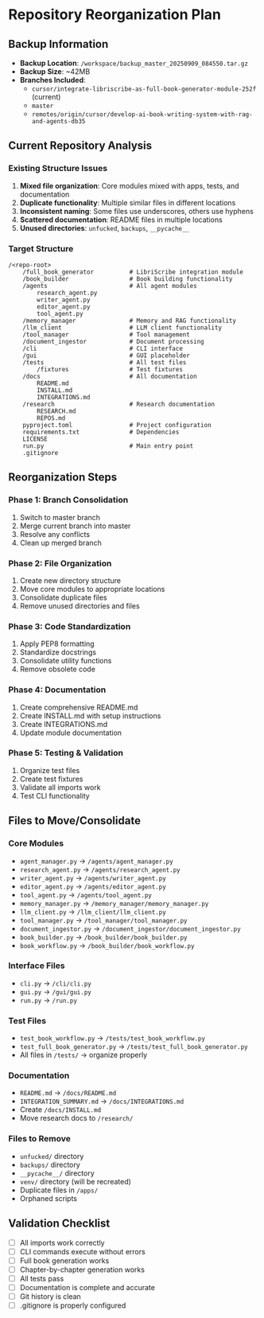# Repository Reorganization Plan

## Backup Information
- **Backup Location**: `/workspace/backup_master_20250909_084550.tar.gz`
- **Backup Size**: ~42MB
- **Branches Included**: 
  - `cursor/integrate-libriscribe-as-full-book-generator-module-252f` (current)
  - `master`
  - `remotes/origin/cursor/develop-ai-book-writing-system-with-rag-and-agents-db35`

## Current Repository Analysis

### Existing Structure Issues
1. **Mixed file organization**: Core modules mixed with apps, tests, and documentation
2. **Duplicate functionality**: Multiple similar files in different locations
3. **Inconsistent naming**: Some files use underscores, others use hyphens
4. **Scattered documentation**: README files in multiple locations
5. **Unused directories**: `unfucked`, `backups`, `__pycache__`

### Target Structure
```
/<repo-root>  
    /full_book_generator          # LibriScribe integration module
    /book_builder                 # Book building functionality
    /agents                       # All agent modules
        research_agent.py  
        writer_agent.py  
        editor_agent.py  
        tool_agent.py  
    /memory_manager               # Memory and RAG functionality
    /llm_client                   # LLM client functionality
    /tool_manager                 # Tool management
    /document_ingestor            # Document processing
    /cli                          # CLI interface
    /gui                          # GUI placeholder
    /tests                        # All test files
        /fixtures                 # Test fixtures
    /docs                         # All documentation
        README.md
        INSTALL.md
        INTEGRATIONS.md
    /research                     # Research documentation
        RESEARCH.md
        REPOS.md
    pyproject.toml                # Project configuration
    requirements.txt              # Dependencies
    LICENSE
    run.py                        # Main entry point
    .gitignore
```

## Reorganization Steps

### Phase 1: Branch Consolidation
1. Switch to master branch
2. Merge current branch into master
3. Resolve any conflicts
4. Clean up merged branch

### Phase 2: File Organization
1. Create new directory structure
2. Move core modules to appropriate locations
3. Consolidate duplicate files
4. Remove unused directories and files

### Phase 3: Code Standardization
1. Apply PEP8 formatting
2. Standardize docstrings
3. Consolidate utility functions
4. Remove obsolete code

### Phase 4: Documentation
1. Create comprehensive README.md
2. Create INSTALL.md with setup instructions
3. Create INTEGRATIONS.md
4. Update module documentation

### Phase 5: Testing & Validation
1. Organize test files
2. Create test fixtures
3. Validate all imports work
4. Test CLI functionality

## Files to Move/Consolidate

### Core Modules
- `agent_manager.py` → `/agents/agent_manager.py`
- `research_agent.py` → `/agents/research_agent.py`
- `writer_agent.py` → `/agents/writer_agent.py`
- `editor_agent.py` → `/agents/editor_agent.py`
- `tool_agent.py` → `/agents/tool_agent.py`
- `memory_manager.py` → `/memory_manager/memory_manager.py`
- `llm_client.py` → `/llm_client/llm_client.py`
- `tool_manager.py` → `/tool_manager/tool_manager.py`
- `document_ingestor.py` → `/document_ingestor/document_ingestor.py`
- `book_builder.py` → `/book_builder/book_builder.py`
- `book_workflow.py` → `/book_builder/book_workflow.py`

### Interface Files
- `cli.py` → `/cli/cli.py`
- `gui.py` → `/gui/gui.py`
- `run.py` → `/run.py`

### Test Files
- `test_book_workflow.py` → `/tests/test_book_workflow.py`
- `test_full_book_generator.py` → `/tests/test_full_book_generator.py`
- All files in `/tests/` → organize properly

### Documentation
- `README.md` → `/docs/README.md`
- `INTEGRATION_SUMMARY.md` → `/docs/INTEGRATIONS.md`
- Create `/docs/INSTALL.md`
- Move research docs to `/research/`

### Files to Remove
- `unfucked/` directory
- `backups/` directory
- `__pycache__/` directory
- `venv/` directory (will be recreated)
- Duplicate files in `/apps/`
- Orphaned scripts

## Validation Checklist
- [ ] All imports work correctly
- [ ] CLI commands execute without errors
- [ ] Full book generation works
- [ ] Chapter-by-chapter generation works
- [ ] All tests pass
- [ ] Documentation is complete and accurate
- [ ] Git history is clean
- [ ] .gitignore is properly configured